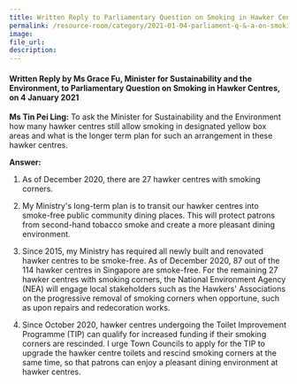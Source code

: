```yaml
---  
title: Written Reply to Parliamentary Question on Smoking in Hawker Centres by Ms Grace Fu, Minister for Sustainability and the Environment
permalink: /resource-room/category/2021-01-04-parliament-q-&-a-on-smoking-in-hawker-centres/  
image:  
file_url:  
description:  
---  
```


#### Written Reply by Ms Grace Fu, Minister for Sustainability and the Environment, to Parliamentary Question on Smoking in Hawker Centres, on 4 January 2021

**Ms Tin Pei Ling:** To ask the Minister for Sustainability and the Environment how many hawker centres still allow smoking in designated yellow box areas and what is the longer term plan for such an arrangement in these hawker centres.

**Answer:**

1. As of December 2020, there are 27 hawker centres with smoking corners.

2. My Ministry&#39;s long-term plan is to transit our hawker centres into smoke-free public community dining places. This will protect patrons from second-hand tobacco smoke and create a more pleasant dining environment.

3. Since 2015, my Ministry has required all newly built and renovated hawker centres to be smoke-free. As of December 2020, 87 out of the 114 hawker centres in Singapore are smoke-free. For the remaining 27 hawker centres with smoking corners, the National Environment Agency (NEA) will engage local stakeholders such as the Hawkers&#39; Associations on the progressive removal of smoking corners when opportune, such as upon repairs and redecoration works.

4. Since October 2020, hawker centres undergoing the Toilet Improvement Programme (TIP) can qualify for increased funding if their smoking corners are rescinded. I urge Town Councils to apply for the TIP to upgrade the hawker centre toilets and rescind smoking corners at the same time, so that patrons can enjoy a pleasant dining environment at hawker centres.
